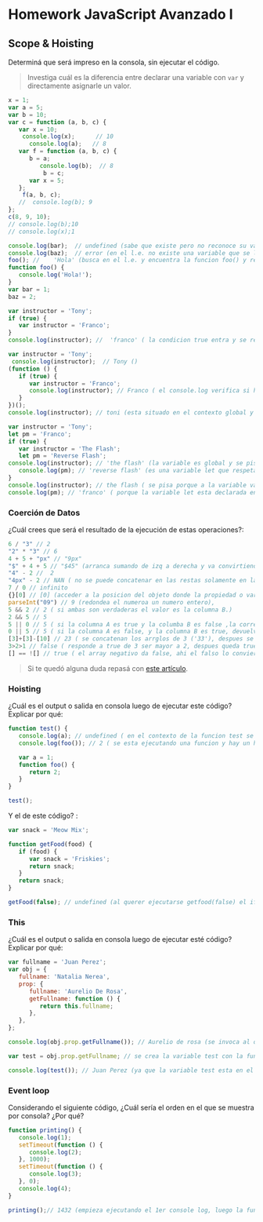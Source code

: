 # Homework JavaScript Avanzado I

## Scope & Hoisting

Determiná que será impreso en la consola, sin ejecutar el código.

> Investiga cuál es la diferencia entre declarar una variable con `var` y directamente asignarle un valor.
<!-- la diferencia se refiere a principalmente a su alcance y hoisting, al declarar una variable con var la variable se declara en el ambito de la funcion actual o en el ambito global si se declara fuera de la funcion.
Por otro lado si se le asigna un valor a una variable sin declarar previamente , la variable se declarara automaticamente en el ambito global y ademas crearia problemas de lectura y dificultad en  el mantenimiento del codigo. -->
```javascript
x = 1;
var a = 5;
var b = 10;
var c = function (a, b, c) {
   var x = 10;
    console.log(x);      // 10
      console.log(a);   // 8
   var f = function (a, b, c) {
      b = a;
         console.log(b);  // 8     
          b = c;
      var x = 5;
   };
    f(a, b, c);  
   //  console.log(b); 9
};
c(8, 9, 10);
// console.log(b);10
// console.log(x);1
```

```javascript
console.log(bar);  // undefined (sabe que existe pero no reconoce su valor);
console.log(baz);  // error (en el l.e. no existe una variable que se llame baz);
foo(); //    'Hola' (busca en el l.e. y encuentra la funcion foo() y retorna hola!);
function foo() {
   console.log('Hola!');
}
var bar = 1;
baz = 2;
```

```javascript
var instructor = 'Tony';
if (true) {
   var instructor = 'Franco';
}
console.log(instructor); //  'franco' ( la condicion true entra y se reemplaza el franco por tony).
```

```javascript
var instructor = 'Tony';
 console.log(instructor);  // Tony ()
(function () {
   if (true) {
      var instructor = 'Franco';
      console.log(instructor); // Franco ( el console.log verifica si hay una variable instructor dentro del contexto de la funcion  y encuentra franco.)
   }
})();
console.log(instructor); // toni (esta situado en el contexto global y si la variable toni no existiria , el instructor no podria acceder a la funcion porque solamente se accede de adentro hacia afuera es decir de Hijo a Padre).

```

```javascript
var instructor = 'Tony';
let pm = 'Franco';
if (true) {
   var instructor = 'The Flash';
   let pm = 'Reverse Flash';
console.log(instructor); // 'the flash' (la variable es global y se pisa );
   console.log(pm); // 'reverse flash' (es una variable let que respeta el scope que fue declarada dentro del if)
}
console.log(instructor); // the flash ( se pisa porque a la variable var no le importa los bloques d codigo sino el contexto de ejecucion )
console.log(pm); // 'franco' ( porque la variable let esta declarada en el ambito global.)
``` 

### Coerción de Datos

¿Cuál crees que será el resultado de la ejecución de estas operaciones?:

```javascript
6 / "3" // 2
"2" * "3" // 6
4 + 5 + "px" // "9px"
"$" + 4 + 5 // "$45" (arranca sumando de izq a derecha y va convirtiendo los numeros en string y los va concatenando);
"4" - 2 //  2
"4px" - 2 // NAN ( no se puede concatenar en las restas solamente en las sumas ,va a querer tranformar el 4px en numero pero no lo va a conseguir y le sale que es nan. )
7 / 0 // infinito
{}[0] // [0] (acceder a la posicion del objeto donde la propiedad o variable es 0.)
parseInt("09") // 9 (redondea el numeroa un numero entero),
5 && 2 // 2 ( si ambas son verdaderas el valor es la columna B.)
2 && 5 // 5
5 || 0 // 5 ( si la columna A es true y la columba B es false ,la correcta es A).
0 || 5 // 5 ( si la columna A es false, y la columna B es true, devuelve la columna B )
[3]+[3]-[10] // 23 ( se concatenan los arrglos de 3 ('33'), despues se pasa el 10 a string y se convierten los dos strings en numeros (33 - 10 = 23))
3>2>1 // false ( responde a true de 3 ser mayor a 2, despues queda true es mayor a 1, true es 1 por lo que quedaria 1>1 y eso da falso.)
[] == ![] // true ( el array negativo da false, ahi el falso lo convierte en 0, por el otro lado convierte el array en un string vacio y despues lo convierte a 0 quedando asi 0 == 0 es TRUE.)
```

> Si te quedó alguna duda repasá con [este artículo](http://javascript.info/tutorial/object-conversion).

### Hoisting

¿Cuál es el output o salida en consola luego de ejecutar este código? Explicar por qué:

```javascript
function test() {
   console.log(a); // undefined ( en el contexto de la funcion test se sabe que la variable a solamente existe)
   console.log(foo()); // 2 ( se esta ejecutando una funcion y hay un hosting donde se devuelve 2. eso no pasa con las variables )

   var a = 1;
   function foo() {
      return 2;
   }
}

test();
```

Y el de este código? :

```javascript
var snack = 'Meow Mix';

function getFood(food) {
   if (food) {
      var snack = 'Friskies';
      return snack;
   }
   return snack;
}

getFood(false); // undefined (al querer ejecutarse getfood(false) el if no se ejecuta, pero el l.E leyo que hay una variable snack dentro de la funcion pero al no ejecutarse la funcion, la variable snack no esta definida osea se sabe que existe pero no se sabe su valor dentro de la funcion)
```

### This

¿Cuál es el output o salida en consola luego de ejecutar esté código? Explicar por qué:

```javascript
var fullname = 'Juan Perez';
var obj = {
   fullname: 'Natalia Nerea',
   prop: {
      fullname: 'Aurelio De Rosa',
      getFullname: function () {
         return this.fullname;
      },
   },
};

console.log(obj.prop.getFullname()); // Aurelio de rosa (se invoca al objeto principal, de ahi entra al propo  retorna el getfull name de la funcion.)

var test = obj.prop.getFullname; // se crea la variable test con la funcion getfullname en el contexto global.

console.log(test()); // Juan Perez (ya que la variable test esta en el contexto global y el this hace referencia tmb al contrxto global).
```

### Event loop

Considerando el siguiente código, ¿Cuál sería el orden en el que se muestra por consola? ¿Por qué?

```javascript
function printing() {
   console.log(1);
   setTimeout(function () {
      console.log(2);
   }, 1000);
   setTimeout(function () {
      console.log(3);
   }, 0);
   console.log(4);
}

printing();// 1432 (empieza ejecutando el 1er console log, luego la funcion 2 la al ser settimeout la manda a un proceso de 2do plano llamado callback queu, luego va a la segunda funcion y hace lo mismo y por ultimo  resuelve el console log 4 donde  arroja como primer  resultado 14 y despues segun el tiempo de demora de las funciones van arrojando los diferentes resultados, que por tiempo primero se devuelve el 3 porque demora menos y ultimo el 2.)
```
